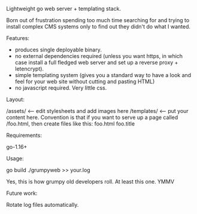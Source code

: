 Lightweight go web server + templating stack.

Born out of frustration spending too much time searching for and trying to install complex CMS systems only to find out they didn't do what I wanted.

Features:

- produces single deployable binary.
- no external dependencies required (unless you want https, in which case install a full fledged web server and set up a reverse proxy + letencrypt).
- simple templating system (gives you a standard way to have a look and feel for your web site without cutting and pasting HTML)
- no javascript required. Very little css. 

Layout:

/assets/  <-- edit stylesheets and add images here
/templates/ <-- put your content here.  Convention is that if you want to serve up a page called /foo.html, then create files like this:
          foo.html
          foo.title

Requirements:

go-1.16+

Usage:

go build
./grumpyweb >> your.log

Yes, this is how grumpy old developers roll. At least this one. YMMV

Future work: 

Rotate log files automatically.
